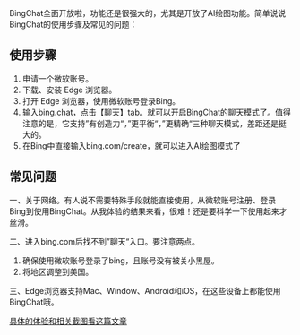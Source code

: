  
BingChat全面开放啦，功能还是很强大的，尤其是开放了AI绘图功能。简单说说BingChat的使用步骤及常见的问题：

## 使用步骤
1. 申请一个微软账号。
2. 下载、安装 Edge 浏览器。
3. 打开 Edge 浏览器，使用微软账号登录Bing。
4. 输入bing.chat，点击【聊天】tab。就可以开启BingChat的聊天模式了。值得注意的是，它支持”有创造力“，”更平衡“，”更精确“三种聊天模式，差距还是挺大的。
5. 在Bing中直接输入bing.com/create，就可以进入AI绘图模式了

## 常见问题

一、关于网络。有人说不需要特殊手段就能直接使用，从微软账号注册、登录Bing到使用BingChat。从我体验的结果来看，很难！还是要科学一下使用起来才丝滑。

二、进入bing.com后找不到”聊天“入口。要注意两点。

1. 确保使用微软账号登录了bing，且账号没有被关小黑屋。
2. 将地区调整到美国。

三、Edge浏览器支持Mac、Window、Android和iOS，在这些设备上都能使用BingChat哦。

[具体的体验和相关截图看这篇文章](https://mp.weixin.qq.com/s/EP3T_gC-ttbeCN3lEVRhFg)
